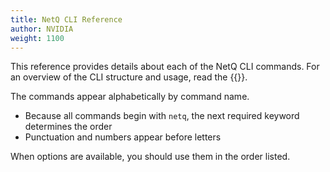 ```yaml
---
title: NetQ CLI Reference
author: NVIDIA
weight: 1100
---
```


This reference provides details about each of the NetQ CLI commands. For an overview of the CLI structure and usage, read the {{<link title="NetQ Command Line Overview">}}.

The commands appear alphabetically by command name.

- Because all commands begin with `netq`, the next required keyword determines the order
- Punctuation and numbers appear before letters

When options are available, you should use them in the order listed.


